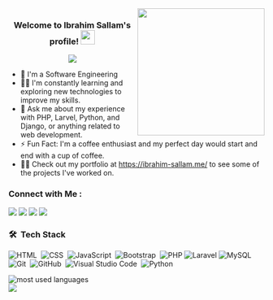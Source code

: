 
<img width="250" align="right" src="https://c.tenor.com/_DOBjnGspYAAAAAM/code-coding.gif">

<h3 align="center">
  Welcome to Ibrahim Sallam's profile!
  <img src="https://media.giphy.com/media/hvRJCLFzcasrR4ia7z/giphy.gif" width="28">
</h3>

<!-- Typing SVG by DenverCoder1 - https://github.com/DenverCoder1/readme-typing-svg -->
<p align="center">
  <a href="https://github.com/DenverCoder1/readme-typing-svg"><img src="https://readme-typing-svg.herokuapp.com/?lines=Software%20Engineering;Always%20learning%20new%20things&font=Fira%20Code&center=true&width=440&height=45&color=f75c7e&vCenter=true&size=22"></a>
</p> 

- 🏢 I'm a Software Engineering
- 👨‍💻 I'm constantly learning and exploring new technologies to improve my skills.
- 💬 Ask me about my experience with PHP, Larvel, Python, and Django, or anything related to web development.
- ⚡ Fun Fact: I'm a coffee enthusiast and my perfect day would start and end with a cup of coffee.
- 👨‍💻 Check out my portfolio at https://ibrahim-sallam.me/ to see some of the projects I've worked on.


### Connect with Me :

<a href="https://www.linkedin.com/in/0xhema" target="_blank"><img src="https://img.shields.io/badge/-Ibrahim%20Sallam-0077B5?style=for-the-badge&logo=Linkedin&logoColor=white"/></a>
<a href="https://twitter.com/0xHema_" target="_blank"><img src="https://img.shields.io/badge/-Ibrahim%20Sallam-0077B5?style=for-the-badge&logo=Twitter&logoColor=white"/></a>
<a href="https://www.facebook.com/0xhema" target="_blank"><img src="https://img.shields.io/badge/-Ibrahim%20Sallam-0077B5?style=for-the-badge&logo=Facebook&logoColor=white"/></a>
<a href="https://t.me/ibrahim0sallam" target="_blank"><img src="https://img.shields.io/badge/-Ibrahim%20Sallam-0077B5?style=for-the-badge&logo=Telegram&logoColor=white"/></a>
### 🛠 &nbsp;Tech Stack
![HTML](https://img.shields.io/badge/-HTML-05122A?style=flat&logo=HTML5)&nbsp;
![CSS](https://img.shields.io/badge/-CSS-05122A?style=flat&logo=CSS3&logoColor=1572B6)&nbsp;
![JavaScript](https://img.shields.io/badge/-JavaScript-05122A?style=flat&logo=javascript)&nbsp;
![Bootstrap](https://img.shields.io/badge/-Bootstrap-05122A?style=flat&logo=bootstrap&logoColor=563D7C)&nbsp;
![PHP](https://img.shields.io/badge/-PHP-05122A?style=flat&logo=php)
![Laravel](https://img.shields.io/badge/-Laravel-05122A?style=flat&logo=Laravel)
![MySQL](https://img.shields.io/badge/-MySQL-05122A?style=flat&logo=MySql&logoColor=339933)&nbsp;
![Git](https://img.shields.io/badge/-Git-05122A?style=flat&logo=git)&nbsp;
![GitHub](https://img.shields.io/badge/-GitHub-05122A?style=flat&logo=github)&nbsp;
![Visual Studio Code](https://img.shields.io/badge/-Visual%20Studio%20Code-05122A?style=flat&logo=visual-studio-code&logoColor=007ACC)&nbsp;
![Python](https://img.shields.io/badge/-Python%20-05122A?style=flat&logo=python)&nbsp;




<img align="left" src="https://github-readme-stats.vercel.app/api/top-langs?username=0xHemaSallamshow_icons=true&locale=en&layout=compact&theme=radical" alt="most used languages" />
<br>
<a href="https://komarev.com/ghpvc/?username=0xHemaSallam&style=for-the-badge">
    <img src="https://komarev.com/ghpvc/?username=0xHemaSallam&style=for-the-badge">
</a>
